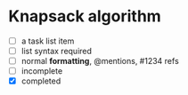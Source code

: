 # Knapsack algorithm
- [ ] a task list item
- [ ] list syntax required
- [ ] normal **formatting**, @mentions, #1234 refs
- [ ] incomplete
- [x] completed
